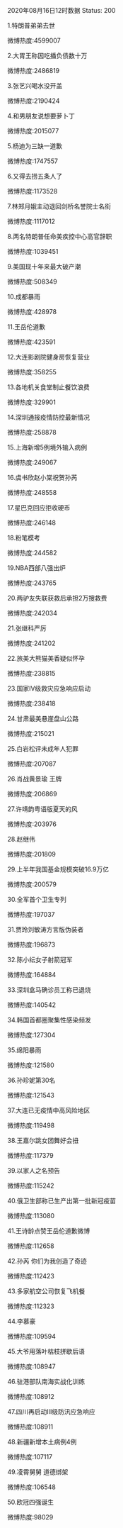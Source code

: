 2020年08月16日12时数据
Status: 200

1.特朗普弟弟去世

微博热度:4599007

2.大胃王称因吃播负债数十万

微博热度:2486819

3.张艺兴喝水没开盖

微博热度:2190424

4.和男朋友说想要萝卜丁

微博热度:2015077

5.杨迪为三缺一道歉

微博热度:1747557

6.又得去捞五条人了

微博热度:1173528

7.林郑月娥主动退回剑桥名誉院士名衔

微博热度:1117012

8.两名特朗普任命美疾控中心高官辞职

微博热度:1039451

9.美国现十年来最大破产潮

微博热度:508349

10.成都暴雨

微博热度:428978

11.王岳伦道歉

微博热度:423591

12.大连影剧院健身房恢复营业

微博热度:358255

13.各地机关食堂制止餐饮浪费

微博热度:329901

14.深圳通报疫情防控最新情况

微博热度:258878

15.上海新增5例境外输入病例

微博热度:249067

16.虞书欣赵小棠祝贺孙芮

微博热度:248558

17.星巴克回应拒收硬币

微博热度:246148

18.粉笔模考

微博热度:244582

19.NBA西部八强出炉

微博热度:243765

20.两驴友失联获救后承担2万搜救费

微博热度:242034

21.张继科严厉

微博热度:241202

22.旅美大熊猫美香疑似怀孕

微博热度:238815

23.国家Ⅳ级救灾应急响应启动

微博热度:238418

24.甘肃最美悬崖盘山公路

微博热度:215021

25.白岩松评未成年人犯罪

微博热度:207087

26.肖战黄景瑜 王牌

微博热度:206869

27.许靖韵粤语版夏天的风

微博热度:203976

28.赵继伟

微博热度:201809

29.上半年我国基金规模突破16.9万亿

微博热度:200579

30.全军首个卫生专列

微博热度:197037

31.贾玲刘敏涛方言版伪装者

微博热度:196873

32.陈小纭女子射箭冠军

微博热度:164884

33.深圳盒马确诊员工称已退烧

微博热度:140542

34.韩国首都圈聚集性感染频发

微博热度:127304

35.绵阳暴雨

微博热度:121580

36.孙珍妮第30名

微博热度:121543

37.大连已无疫情中高风险地区

微博热度:119498

38.王嘉尔跳女团舞好会扭

微博热度:117379

39.以家人之名预告

微博热度:115242

40.俄卫生部称已生产出第一批新冠疫苗

微博热度:113080

41.王诗龄点赞王岳伦道歉微博

微博热度:112658

42.孙芮 你们为我创造了奇迹

微博热度:112423

43.多家航空公司恢复飞机餐

微博热度:112323

44.李慕豪

微博热度:109594

45.大爷用落叶枯枝拼歇后语

微博热度:108947

46.驻港部队南海实战化训练

微博热度:108912

47.四川再启动III级防汛应急响应

微博热度:108911

48.新疆新增本土病例4例

微博热度:107117

49.凌霄舅舅 道德绑架

微博热度:106548

50.欧冠四强诞生

微博热度:98029

